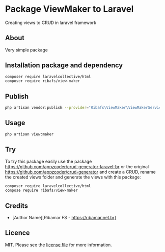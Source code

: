 # Package ViewMaker to Laravel

Creating views to CRUD in laravel framework

## About

Very simple package

## Installation package and dependency

``` bash
composer require laravelcollective/html
composer require ribafs/view-maker
```

## Publish
```bash
php artisan vendor:publish --provider="Ribafs\ViewMaker\ViewMakerServiceProvider"
```

## Usage

```bash
php artisan view:maker
```
## Try
To try this package easily use the package https://github.com/appzcoder/crud-generator-laravel-br or the original
https://github.com/appzcoder/crud-generator and create a CRUD, rename the created views folder and generate the views with this package:

```bash
composer require laravelcollective/html
compose require ribafs/view-maker
```

## Credits

- [Author Name][Ribamar FS - https://ribamar.net.br]


## Licence

MIT. Please see the [license file](license.md) for more information.

